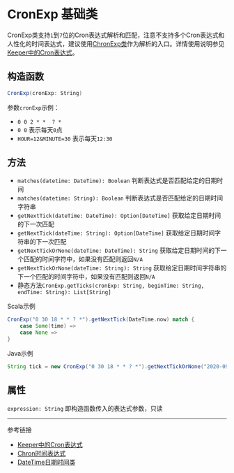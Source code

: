 # CronExp 基础类

CronExp类支持`1`到`7`位的Cron表达式解析和匹配，注意不支持多个Cron表达式和人性化的时间表达式，建议使用[ChronExp类](/datahub/chron.md)作为解析的入口。详情使用说明参见[Keeper中的Cron表达式](/keeper/cron.md)。

## 构造函数

```scala
CronExp(cronExp: String)
```

参数`cronExp`示例：

* `0 0 2 * *  ? *`
* `0 0` 表示每天`0`点
* `HOUR=12&MINUTE=30` 表示每天`12:30`

## 方法

* `matches(datetime: DateTime): Boolean` 判断表达式是否匹配给定的日期时间
* `matches(datetime: String): Boolean` 判断表达式是否匹配给定的日期时间字符串
* `getNextTick(dateTime: DateTime): Option[DateTime]` 获取给定日期时间的下一次匹配
* `getNextTick(dateTime: String): Option[DateTime]` 获取给定日期时间字符串的下一次匹配
* `getNextTickOrNone(dateTime: DateTime): String` 获取给定日期时间的下一个匹配的时间字符中，如果没有匹配则返回`N/A`
* `getNextTickOrNone(dateTime: String): String` 获取给定日期时间字符串的下一个匹配的时间字符中，如果没有匹配则返回`N/A`
* 静态方法`CronExp.getTicks(cronExp: String, beginTime: String, endTime: String): List[String]`

Scala示例
```scala
CronExp("0 30 18 * * ? *").getNextTick(DateTime.now) match {
    case Some(time) => 
    case None =>
}
```

Java示例
```java
String tick = new CronExp("0 30 18 * * ? *").getNextTickOrNone("2020-09-18 12:00:00");
```

## 属性

`expression: String` 即构造函数传入的表达式参数，只读


---
参考链接

* [Keeper中的Cron表达式](/keeper/cron.md)
* [Chron时间表达式](/datahub/chron.md)
* [DateTime日期时间类](/datahub/datetime.md)